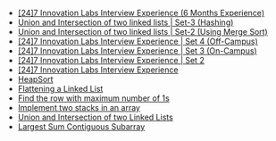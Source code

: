  - [[24]7 Innovation Labs Interview Experience (6 Months Experience)](https://www.geeksforgeeks.org/247-innovation-labs-interview-experience-6-months-experience/)
- [Union and Intersection of two linked lists | Set-3 (Hashing)](https://www.geeksforgeeks.org/union-intersection-two-linked-lists-set-3-hashing/)
- [Union and Intersection of two linked lists | Set-2 (Using Merge Sort)](https://www.geeksforgeeks.org/union-intersection-two-linked-lists-set-2-using-merge-sort/)
- [[24]7 Innovation Labs Interview Experience | Set 4 (Off-Campus)](https://www.geeksforgeeks.org/247-innovation-labs-interview-experience-set-4-off-campus/)
- [[24]7 Innovation Labs Interview Experience | Set 3 (On-Campus)](https://www.geeksforgeeks.org/247-innovation-labs-interview-experience-set-3-on-campus/)
- [[24]7 Innovation Labs Interview Experience | Set 2](https://www.geeksforgeeks.org/247-innovation-labs-interview-experience-set-2/)
- [[24]7 Innovation Labs Interview Experience](https://www.geeksforgeeks.org/247-innovation-labs-interview-experience/)
- [HeapSort](https://www.geeksforgeeks.org/heap-sort/)
- [Flattening a Linked List](https://www.geeksforgeeks.org/flattening-a-linked-list/)
- [Find the row with maximum number of 1s](https://www.geeksforgeeks.org/find-the-row-with-maximum-number-1s/)
- [Implement two stacks in an array](https://www.geeksforgeeks.org/implement-two-stacks-in-an-array/)
- [Union and Intersection of two Linked Lists](https://www.geeksforgeeks.org/union-and-intersection-of-two-linked-lists/)
- [Largest Sum Contiguous Subarray](https://www.geeksforgeeks.org/largest-sum-contiguous-subarray/)